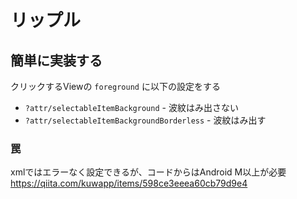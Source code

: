# リップル

## 簡単に実装する

クリックするViewの `foreground` に以下の設定をする
 
- `?attr/selectableItemBackground` - 波紋はみ出さない
- `?attr/selectableItemBackgroundBorderless` - 波紋はみ出す

### 罠

xmlではエラーなく設定できるが、コードからはAndroid M以上が必要
https://qiita.com/kuwapp/items/598ce3eeea60cb79d9e4

